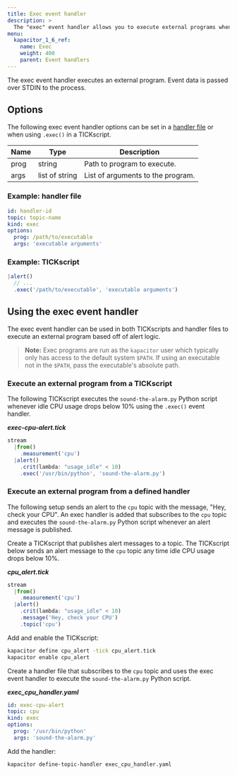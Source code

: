 ```yaml
---
title: Exec event handler
description: >
  The "exec" event handler allows you to execute external programs when Kapacitor alert messages are triggered. This page includes configuration options and usage examples.
menu:
  kapacitor_1_6_ref:
    name: Exec
    weight: 400
    parent: Event handlers
---
```


The exec event handler executes an external program.
Event data is passed over STDIN to the process.

## Options
The following exec event handler options can be set in a
[handler file](/kapacitor/v1.6/event_handlers/#create-a-topic-handler-with-a-handler-file) or when using
`.exec()` in a TICKscript.

| Name | Type           | Description                       |
| ---- | ----           | -----------                       |
| prog | string         | Path to program to execute.       |
| args | list of string | List of arguments to the program. |

### Example: handler file
```yaml
id: handler-id
topic: topic-name
kind: exec
options:
  prog: /path/to/executable
  args: 'executable arguments'
```

### Example: TICKscript
```js
|alert()
  // ...
  .exec('/path/to/executable', 'executable arguments')
```

## Using the exec event handler
The exec event handler can be used in both TICKscripts and handler files to
execute an external program based off of alert logic.

> **Note:** Exec programs are run as the `kapacitor` user which typically only
> has access to the default system `$PATH`.
> If using an executable not in the `$PATH`, pass the executable's absolute path.

### Execute an external program from a TICKscript

The following TICKscript executes the `sound-the-alarm.py` Python script whenever
idle CPU usage drops below 10% using the `.exec()` event handler.

_**exec-cpu-alert.tick**_  
```js
stream
  |from()
    .measurement('cpu')
  |alert()
    .crit(lambda: "usage_idle" < 10)
    .exec('/usr/bin/python', 'sound-the-alarm.py')
```

### Execute an external program from a defined handler

The following setup sends an alert to the `cpu` topic with the message, "Hey,
check your CPU". An exec handler is added that subscribes to the `cpu` topic and
executes the `sound-the-alarm.py` Python script whenever an alert message is published.

Create a TICKscript that publishes alert messages to a topic.
The TICKscript below sends an alert message to the `cpu` topic any time idle CPU
usage drops below 10%.

_**cpu\_alert.tick**_
```js
stream
  |from()
    .measurement('cpu')
  |alert()
    .crit(lambda: "usage_idle" < 10)
    .message('Hey, check your CPU')
    .topic('cpu')
```

Add and enable the TICKscript:

```bash
kapacitor define cpu_alert -tick cpu_alert.tick
kapacitor enable cpu_alert
```

Create a handler file that subscribes to the `cpu` topic and uses the exec event
handler to execute the `sound-the-alarm.py` Python script.

_**exec\_cpu\_handler.yaml**_
```yaml
id: exec-cpu-alert
topic: cpu
kind: exec
options:
  prog: '/usr/bin/python'
  args: 'sound-the-alarm.py'
```

Add the handler:

```bash
kapacitor define-topic-handler exec_cpu_handler.yaml
```

